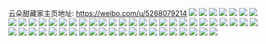 云朵甜藏家主页地址: https://weibo.com/u/5268079214 
![](https://wx4.sinaimg.cn/mw2000/005Kwk3Aly1h8gklu4q0qj31hd0u0ncj.jpg) 
![](https://wx4.sinaimg.cn/mw2000/005Kwk3Aly1h8gkg1jjqaj30sc046jrg.jpg) 
![](https://wx4.sinaimg.cn/mw2000/005Kwk3Aly1h8gkltisjyj31hd0u0gu8.jpg) 
![](https://wx4.sinaimg.cn/mw2000/005Kwk3Agy1h67dm92wlqj31400u0aje.jpg) 
![](https://wx4.sinaimg.cn/mw2000/005Kwk3Agy1h67dm9z6q8j30u0124jyd.jpg) 
![](https://wx4.sinaimg.cn/mw2000/005Kwk3Agy1h67dmawuivj31400u0tg3.jpg) 
![](https://wx4.sinaimg.cn/mw2000/005Kwk3Agy1h5i2gj4s3wj31o01o0u0x.jpg) 
![](https://wx4.sinaimg.cn/mw2000/005Kwk3Agy1h5cd6gcfu6j30u01hctt4.jpg) 
![](https://wx4.sinaimg.cn/mw2000/005Kwk3Agy1h4xcpm299dj31o01o0x6p.jpg) 
![](https://wx4.sinaimg.cn/mw2000/005Kwk3Agy1h4h2kgcj77j32c0340u0x.jpg) 
![](https://wx4.sinaimg.cn/mw2000/005Kwk3Agy1h4h2lmy1rij33402c0qv7.jpg) 
![](https://wx4.sinaimg.cn/mw2000/005Kwk3Agy1h4h2lrak6zj32c03417wi.jpg) 
![](https://wx4.sinaimg.cn/mw2000/005Kwk3Agy1h4h2lwzxzmj32c0340u0z.jpg) 
![](https://wx4.sinaimg.cn/mw2000/005Kwk3Agy1h4h2mas7j2j31o01o0u0x.jpg) 
![](https://wx4.sinaimg.cn/mw2000/005Kwk3Agy1h4h2mk5p1ij32c0340b2b.jpg) 
![](https://wx4.sinaimg.cn/mw2000/005Kwk3Agy1h4beqqmp29j30u00u07ao.jpg) 
![](https://wx4.sinaimg.cn/mw2000/005Kwk3Agy1h43midv9m6j31401404bf.jpg) 
![](https://wx4.sinaimg.cn/mw2000/005Kwk3Agy1h43miet281j3140140h04.jpg) 
![](https://wx4.sinaimg.cn/mw2000/005Kwk3Agy1h43micqy8zj3140140anr.jpg) 
![](https://wx4.sinaimg.cn/mw2000/005Kwk3Agy1h43migtz58j3140140ds2.jpg) 
![](https://wx4.sinaimg.cn/mw2000/005Kwk3Agy1h43mihvuykj314014017f.jpg) 
![](https://wx4.sinaimg.cn/mw2000/005Kwk3Agy1h43mjarky0j31o01o0x6p.jpg) 
![](https://wx4.sinaimg.cn/mw2000/005Kwk3Agy1h43mik5sr9j3140140wyz.jpg) 
![](https://wx4.sinaimg.cn/mw2000/005Kwk3Agy1h43mifzuy4j3140140tfk.jpg) 
![](https://wx4.sinaimg.cn/mw2000/005Kwk3Agy1h43mjccwzpj31401dzazb.jpg) 
![](https://wx4.sinaimg.cn/mw2000/005Kwk3Agy1h43mjd8zabj31401e0qdq.jpg) 
![](https://wx4.sinaimg.cn/mw2000/005Kwk3Agy1h43mjea193j31401e0k1t.jpg) 
![](https://wx4.sinaimg.cn/mw2000/005Kwk3Agy1h43mjgewsaj31401e0qjg.jpg) 
![](https://wx4.sinaimg.cn/mw2000/005Kwk3Agy1h43mjifwtej31401e01dx.jpg) 
![](https://wx4.sinaimg.cn/mw2000/005Kwk3Agy1h40ajdu3cuj30u00u07a4.jpg) 
![](https://wx4.sinaimg.cn/mw2000/005Kwk3Agy1h40ajey0tsj30u00u0wmt.jpg) 
![](https://wx4.sinaimg.cn/mw2000/005Kwk3Agy1h40ajfw7t8j30u00u0wob.jpg) 
![](https://wx4.sinaimg.cn/mw2000/005Kwk3Agy1h40ajhbn9ij31400u0jxf.jpg) 
![](https://wx4.sinaimg.cn/mw2000/005Kwk3Agy1h40ak5du13j30mi0u0799.jpg) 
![](https://wx4.sinaimg.cn/mw2000/005Kwk3Agy1h3xybnoy7ej31o01o0b29.jpg) 
![](https://wx4.sinaimg.cn/mw2000/005Kwk3Agy1h3xyc2bcx4j31o01o01ky.jpg) 
![](https://wx4.sinaimg.cn/mw2000/005Kwk3Agy1h3xybif1t4j332o1q81kx.jpg) 
![](https://wx4.sinaimg.cn/mw2000/005Kwk3Agy1h3xybg1krwj332o1q87wh.jpg) 
![](https://wx4.sinaimg.cn/mw2000/005Kwk3Agy1h3xybldx9xj332o1q8b29.jpg) 
![](https://wx4.sinaimg.cn/mw2000/005Kwk3Agy1h3xybwlmj6j31o01o04qq.jpg) 
![](https://wx4.sinaimg.cn/mw2000/005Kwk3Agy1h3xybzi2bnj31o01o0npd.jpg) 
![](https://wx4.sinaimg.cn/mw2000/005Kwk3Agy1h3xyc5c1rmj31o01o0u0x.jpg) 
![](https://wx4.sinaimg.cn/mw2000/005Kwk3Agy1h3xyayrps7j31o01o0e81.jpg) 
![](https://wx4.sinaimg.cn/mw2000/005Kwk3Agy1h3xyc8b269j31o01o0u0x.jpg) 
![](https://wx4.sinaimg.cn/mw2000/005Kwk3Agy1h3xybtbn1zj31o01o0b2a.jpg) 
![](https://wx4.sinaimg.cn/mw2000/005Kwk3Agy1h3xybqewmcj31o01o0qv5.jpg) 
![](https://wx4.sinaimg.cn/mw2000/005Kwk3Agy1h3vpc8ktvrj30u01hdgtx.jpg) 
![](https://wx4.sinaimg.cn/mw2000/005Kwk3Agy1h3sbfhcb4vj30u00u0qac.jpg) 
![](https://wx4.sinaimg.cn/mw2000/005Kwk3Agy1h3sbfhywo0j30u00u0q8k.jpg) 
![](https://wx4.sinaimg.cn/mw2000/005Kwk3Agy1h3sbfjd0zcj30u00u0tfc.jpg) 
![](https://wx4.sinaimg.cn/mw2000/005Kwk3Agy1h3qs20lv7gj31hc0u0drx.jpg) 
![](https://wx4.sinaimg.cn/mw2000/005Kwk3Agy1h3fhxuejhlj31400u0tk8.jpg) 
![](https://wx4.sinaimg.cn/mw2000/005Kwk3Agy1h3fhxm8iwlj31400u0gsr.jpg) 
